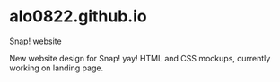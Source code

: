 # alo0822.github.io
Snap! website 

New website design for Snap! yay!
HTML and CSS mockups, currently working on landing page.
